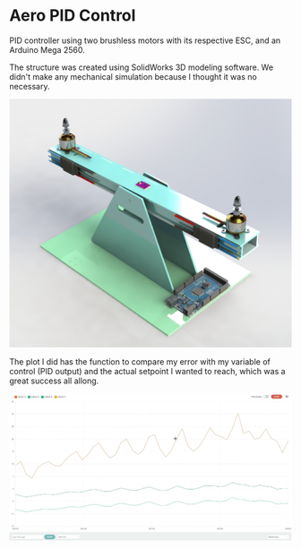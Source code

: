 # Aero PID Control

PID controller using two brushless motors with its respective ESC, and an Arduino Mega 2560.

The structure was created using SolidWorks 3D modeling software. We didn't make any mechanical simulation because I thought it was no necessary.

![structure](img/render.png)

The plot I did has the function to compare my error with my variable of control (PID output) and the actual setpoint I wanted to reach, which was a great success all allong.

![plot](img/plot.png)